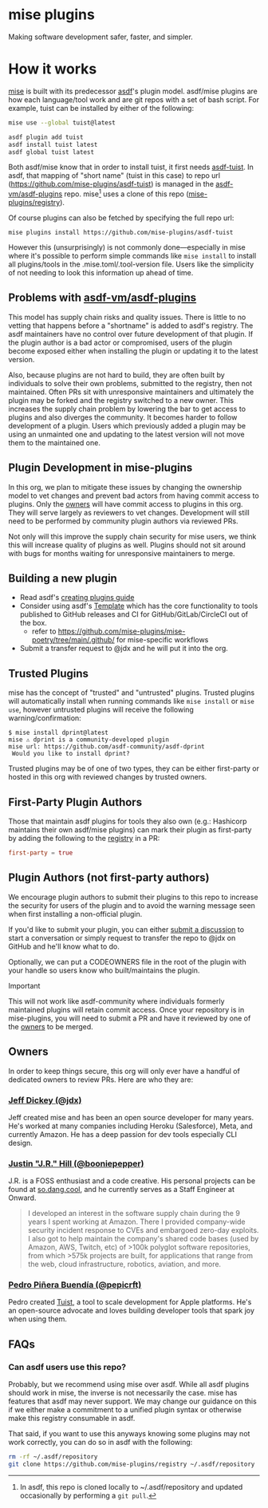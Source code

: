 # mise plugins

Making software development safer, faster, and simpler.

# How it works

[mise](https://mise.jdx.dev) is built with its predecessor [asdf](https://asdf-vm.com)'s plugin model. asdf/mise plugins are how each language/tool work and are git repos with a set of bash script. For example, tuist can be installed by either of the following:

```sh
mise use --global tuist@latest
```

```sh
asdf plugin add tuist
asdf install tuist latest
asdf global tuist latest
```

Both asdf/mise know that in order to install tuist, it first needs [asdf-tuist](https://github.com/mise-plugins/asdf-tuist). In asdf, that mapping of "short name" (tuist in this case) to repo url (https://github.com/mise-plugins/asdf-tuist) is managed in the [asdf-vm/asdf-plugins](https://github.com/asdf-vm/asdf-plugins) repo. mise[^fetch] uses a clone of this repo ([mise-plugins/registry](https://github.com/mise-plugins/registry)).

Of course plugins can also be fetched by specifying the full repo url:

```
mise plugins install https://github.com/mise-plugins/asdf-tuist
```

However this (unsurprisingly) is not commonly done—especially in mise where it's possible to perform simple commands like `mise install` to install all plugins/tools in the .mise.toml/.tool-version file. Users like the simplicity of not needing to look this information up ahead of time.

## Problems with [asdf-vm/asdf-plugins](https://github.com/asdf-vm/asdf-plugins)

This model has supply chain risks and quality issues. There is little to no vetting that happens before a "shortname" is added to asdf's registry. The asdf maintainers have no control over future development of that plugin. If the plugin author is a bad actor or compromised, users of the plugin become exposed
either when installing the plugin or updating it to the latest version.

Also, because plugins are not hard to build, they are often built by individuals to solve their own problems, submitted to the registry, then not maintained.
Often PRs sit with unresponsive maintainers and ultimately the plugin may be forked and the registry switched to a new owner. This increases the supply chain
problem by lowering the bar to get access to plugins and also diverges the community. It becomes harder to follow development of a plugin. Users which
previously added a plugin may be using an unmainted one and updating to the latest version will not move them to the maintained one.

## Plugin Development in mise-plugins

In this org, we plan to mitigate these issues by changing the ownership model to vet changes and prevent bad actors from having commit access to plugins.
Only the [owners](#owners) will have commit access to plugins in this org. They will serve largely as reviewers to vet changes. Development will still
need to be performed by community plugin authors via reviewed PRs.

Not only will this improve the supply chain security for mise users, we think this will increase quality of plugins as well. Plugins should not sit around
with bugs for months waiting for unresponsive maintainers to merge.

## Building a new plugin

- Read asdf's [creating plugins guide](https://github.com/asdf-vm/asdf/blob/master/docs/plugins/create.md)
- Consider using asdf's [Template](https://github.com/asdf-vm/asdf-plugin-template) which has the core functionality to tools published to GitHub releases and CI for GitHub/GitLab/CircleCI out of the box.
  - refer to https://github.com/mise-plugins/mise-poetry/tree/main/.github/ for mise-specific workflows 
- Submit a transfer request to @jdx and he will put it into the org.

## Trusted Plugins

mise has the concept of "trusted" and "untrusted" plugins. Trusted plugins will automatically install when running commands like `mise install` or `mise use`,
however untrusted plugins will receive the following warning/confirmation:

```sh-session
$ mise install dprint@latest
mise ⚠️ dprint is a community-developed plugin
mise url: https://github.com/asdf-community/asdf-dprint
 Would you like to install dprint?
```

Trusted plugins may be of one of two types, they can be either first-party or hosted in this org with reviewed changes by trusted owners.

## First-Party Plugin Authors

Those that maintain asdf plugins for tools they also own (e.g.: Hashicorp maintains their own asdf/mise plugins) can mark their plugin as first-party by
adding the following to the [registry](https://github.com/mise-plugins/registry) in a PR:

```toml
first-party = true
```

## Plugin Authors (not first-party authors)

We encourage plugin authors to submit their plugins to this repo to increase the security for users of the plugin and to avoid the warning message
seen when first installing a non-official plugin.

If you'd like to submit your plugin, you can either [submit a discussion](https://github.com/orgs/mise-plugins/discussions/new?category=transfer-request) to
start a conversation or simply request to transfer the repo to @jdx on GitHub and he'll know what to do.

Optionally, we can put a CODEOWNERS file in the root of the plugin with your handle so users know who built/maintains the plugin.

> [!IMPORTANT]
> This will not work like asdf-community where individuals formerly maintained plugins will retain commit access. Once your repository is in
> mise-plugins, you will need to submit a PR and have it reviewed by one of the [owners](#owners) to be merged.

## Owners

In order to keep things secure, this org will only ever have a handful of dedicated owners to review PRs. Here are who they are: 

### [Jeff Dickey (@jdx)](https://github.com/jdx)

Jeff created mise and has been an open source developer for many years. He's worked at many companies including Heroku (Salesforce), Meta, and currently Amazon. He has a deep passion for dev tools especially CLI design.

### [Justin "J.R." Hill (@booniepepper)](https://github.com/booniepepper)

J.R. is a FOSS enthusiast and a code creative. His personal projects can be found at [so.dang.cool](https://so.dang.cool),
and he currently serves as a Staff Engineer at Onward.

> I developed an interest in the software supply chain during the 9 years I spent working at Amazon. There I provided
> company-wide security incident response to CVEs and embargoed zero-day exploits. I also got to help maintain the company's
> shared code bases (used by Amazon, AWS, Twitch, etc) of >100k polyglot software repositories, from which >575k projects
> are built, for applications that range from the web, cloud infrastructure, robotics, aviation, and more. 

### [Pedro Piñera Buendía (@pepicrft)](https:///github.com/pepicrft)

Pedro created [Tuist](https://tuist.io), a tool to scale development for Apple platforms. He's an open-source advocate and loves building developer tools that spark joy when using them. 

## FAQs

### Can asdf users use this repo?

Probably, but we recommend using mise over asdf. While all asdf plugins should work in mise, the inverse is not necessarily the case. mise has features that asdf may never support. We may change our guidance on this if we either make a commitment to a unified plugin syntax or otherwise make this registry consumable in asdf.

That said, if you want to use this anyways knowing some plugins may not work correctly, you can do so in asdf with the following:

```sh
rm -rf ~/.asdf/repository
git clone https://github.com/mise-plugins/registry ~/.asdf/repository
```

[^fetch]: In asdf, this repo is cloned locally to ~/.asdf/repository and updated occasionally by performing a `git pull`.
